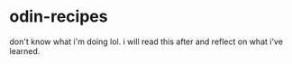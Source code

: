 # odin-recipes
don't know what i'm doing lol. i will read this after and reflect on what i've learned. 